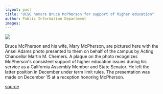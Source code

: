 ```yaml
---
layout: post
title: "UCSC honors Bruce McPherson for support of higher education"
author: Public Information Department
images:
---
```


![][1]

Bruce McPherson and his wife, Mary McPherson, are pictured here with the Ansel Adams photo presented to them on behalf of the campus by Acting Chancellor Martin M. Chemers. A plaque on the photo recognizes McPherson's consistent support of higher education issues during his service as a California Assembly Member and State Senator. He left the latter position in December under term limit rules. The presentation was made on December 15 at a reception honoring McPherson.

[1]: ../art/mcpherson.365.jpg

[source](http://www1.ucsc.edu/currents/04-05/01-10/awards-mcpherson.asp "Permalink to awards-mcpherson")
